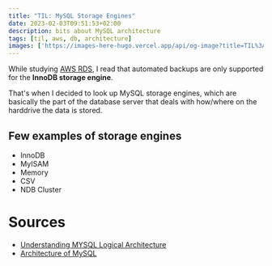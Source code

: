 ```yaml
---
title: "TIL: MySQL Storage Engines"
date: 2023-02-03T09:51:53+02:00
description: bits about MySQL architecture
tags: [til, aws, db, architecture]
images: ['https://images-here-hugo.vercel.app/api/og-image?title=TIL%3A%20MySQL%20Storage%20Engines']
---
```


While studying [AWS RDS](https://aws.amazon.com/rds/), I read that automated backups are only supported for the **InnoDB storage engine**.

That's when I decided to look up MySQL storage engines, which are basically the part of the database server that deals with how/where on the harddrive the data is stored.

## Few examples of storage engines

- InnoDB
- MyISAM
- Memory
- CSV
- NDB Cluster

# Sources

- [Understanding MYSQL Logical Architecture](https://medium.com/coderbyte/understanding-mysql-logical-architecture-526eaf72f66e)
- [Architecture of MySQL](https://www.geeksforgeeks.org/architecture-of-mysql/)
